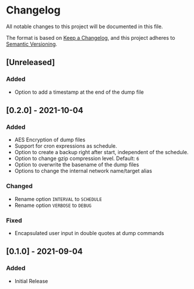 # Changelog
All notable changes to this project will be documented in this file.

The format is based on [Keep a Changelog](https://keepachangelog.com/en/1.0.0/),
and this project adheres to [Semantic Versioning](https://semver.org/spec/v2.0.0.html).

## [Unreleased]
### Added
- Option to add a timestamp at the end of the dump file

## [0.2.0] - 2021-10-04
### Added
- AES Encryption of dump files
- Support for cron expressions as schedule.
- Option to create a backup right after start, independent of the schedule.
- Option to change gzip compression level. Default: `6`
- Option to overwrite the basename of the dump files
- Options to change the internal network name/target alias

### Changed
- Rename option `INTERVAL` to `SCHEDULE`
- Rename option `VERBOSE` to `DEBUG`

### Fixed
- Encapsulated user input in double quotes at dump commands

## [0.1.0] - 2021-09-04
### Added
- Initial Release
